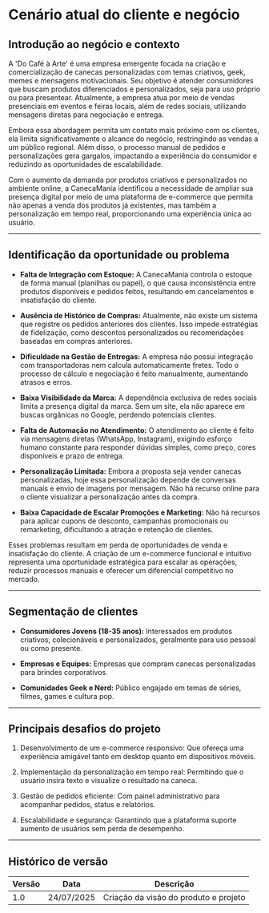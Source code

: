 # Cenário atual do cliente e negócio

## Introdução ao negócio e contexto
A 'Do Café à Arte' é uma empresa emergente focada na criação e comercialização de canecas personalizadas com temas criativos, geek, memes e mensagens motivacionais. Seu objetivo é atender consumidores que buscam produtos diferenciados e personalizados, seja para uso próprio ou para presentear. Atualmente, a empresa atua por meio de vendas presenciais em eventos e feiras locais, além de redes sociais, utilizando mensagens diretas para negociação e entrega.

Embora essa abordagem permita um contato mais próximo com os clientes, ela limita significativamente o alcance do negócio, restringindo as vendas a um público regional. Além disso, o processo manual de pedidos e personalizações gera gargalos, impactando a experiência do consumidor e reduzindo as oportunidades de escalabilidade.

Com o aumento da demanda por produtos criativos e personalizados no ambiente online, a CanecaMania identificou a necessidade de ampliar sua presença digital por meio de uma plataforma de e-commerce que permita não apenas a venda dos produtos já existentes, mas também a personalização em tempo real, proporcionando uma experiência única ao usuário.

---

## Identificação da oportunidade ou problema
- **Falta de Integração com Estoque:** A CanecaMania controla o estoque de forma manual (planilhas ou papel), o que causa inconsistência entre produtos disponíveis e pedidos feitos, resultando em cancelamentos e insatisfação do cliente.

- **Ausência de Histórico de Compras:** Atualmente, não existe um sistema que registre os pedidos anteriores dos clientes. Isso impede estratégias de fidelização, como descontos personalizados ou recomendações baseadas em compras anteriores.

- **Dificuldade na Gestão de Entregas:** A empresa não possui integração com transportadoras nem calcula automaticamente fretes. Todo o processo de cálculo e negociação é feito manualmente, aumentando atrasos e erros.

- **Baixa Visibilidade da Marca:** A dependência exclusiva de redes sociais limita a presença digital da marca. Sem um site, ela não aparece em buscas orgânicas no Google, perdendo potenciais clientes.

- **Falta de Automação no Atendimento:** O atendimento ao cliente é feito via mensagens diretas (WhatsApp, Instagram), exigindo esforço humano constante para responder dúvidas simples, como preço, cores disponíveis e prazo de entrega.

- **Personalização Limitada:** Embora a proposta seja vender canecas personalizadas, hoje essa personalização depende de conversas manuais e envio de imagens por mensagem. Não há recurso online para o cliente visualizar a personalização antes da compra.

- **Baixa Capacidade de Escalar Promoções e Marketing:** Não há recursos para aplicar cupons de desconto, campanhas promocionais ou remarketing, dificultando a atração e retenção de clientes.

Esses problemas resultam em perda de oportunidades de venda e insatisfação do cliente. A criação de um e-commerce funcional e intuitivo representa uma oportunidade estratégica para escalar as operações, reduzir processos manuais e oferecer um diferencial competitivo no mercado.

---

## Segmentação de clientes
- **Consumidores Jovens (18-35 anos):** Interessados em produtos criativos, colecionáveis e personalizados, geralmente para uso pessoal ou como presente.

- **Empresas e Equipes:** Empresas que compram canecas personalizadas para brindes corporativos.

- **Comunidades Geek e Nerd:** Público engajado em temas de séries, filmes, games e cultura pop.

---

## Principais desafios do projeto
1. Desenvolvimento de um e-commerce responsivo: Que ofereça uma experiência amigável tanto em desktop quanto em dispositivos móveis.

2. Implementação da personalização em tempo real: Permitindo que o usuário insira texto e visualize o resultado na caneca.

3. Gestão de pedidos eficiente: Com painel administrativo para acompanhar pedidos, status e relatórios.

4. Escalabilidade e segurança: Garantindo que a plataforma suporte aumento de usuários sem perda de desempenho.

---

## Histórico de versão

| **Versão** | **Data**       | **Descrição**                              |
|------------|---------------|-------------------------------------------|
| 1.0        | 24/07/2025    | Criação da visão do produto e projeto             |